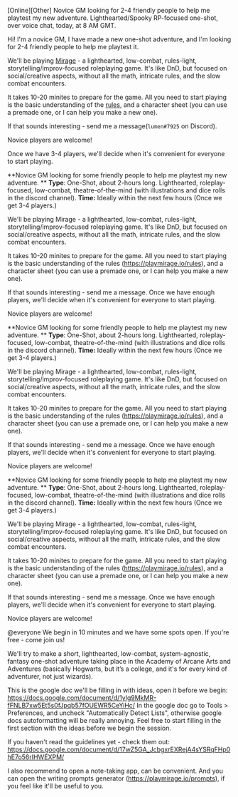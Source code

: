 [Online][Other] Novice GM looking for 2-4 friendly people to help me playtest my new adventure. Lighthearted/Spooky RP-focused one-shot, over voice chat, today, at 8 AM GMT.

Hi! I'm a novice GM, I have made a new one-shot adventure, and I'm looking for 2-4 friendly people to help me playtest it.

We'll be playing [Mirage](https://playmirage.io) - a lighthearted, low-combat, rules-light, storytelling/improv-focused roleplaying game. It's like DnD, but focused on social/creative aspects, without all the math, intricate rules, and the slow combat encounters.

It takes 10-20 minites to prepare for the game. All you need to start playing is the basic understanding of the [rules](https://playmirage.io/rules), and a character sheet (you can use a premade one, or I can help you make a new one).

If that sounds interesting - send me a message(`lumen#7925` on Discord).

Novice players are welcome!




Once we have 3-4 players, we'll decide when it's convenient for everyone to start playing.







**Novice GM looking for some friendly people to help me playtest my new adventure. **
**Type**:  One-Shot, about 2-hours long. Lighthearted, roleplay-focused, low-combat, theatre-of-the-mind (with illustrations and dice rolls in the discord channel).
**Time:** Ideally within the next few hours (Once we get 3-4 players.) 

We'll be playing Mirage - a lighthearted, low-combat, rules-light, storytelling/improv-focused roleplaying game. It's like DnD, but focused on social/creative aspects, without all the math, intricate rules, and the slow combat encounters.

It takes 10-20 minites to prepare for the game. All you need to start playing is the basic understanding of the rules (https://playmirage.io/rules), and a character sheet (you can use a premade one, or I can help you make a new one).

If that sounds interesting - send me a message. Once we have enough players, we'll decide when it's convenient for everyone to start playing.

Novice players are welcome!







**Novice GM looking for some friendly people to help me playtest my new adventure. **
**Type**:  One-Shot, about 2-hours long. Lighthearted, roleplay-focused, low-combat, theatre-of-the-mind (with illustrations and dice rolls in the discord channel).
**Time:** Ideally within the next few hours (Once we get 3-4 players.) 

We'll be playing Mirage - a lighthearted, low-combat, rules-light, storytelling/improv-focused roleplaying game. It's like DnD, but focused on social/creative aspects, without all the math, intricate rules, and the slow combat encounters.

It takes 10-20 minites to prepare for the game. All you need to start playing is the basic understanding of the rules (https://playmirage.io/rules), and a character sheet (you can use a premade one, or I can help you make a new one).

If that sounds interesting - send me a message. Once we have enough players, we'll decide when it's convenient for everyone to start playing.

Novice players are welcome!



**Novice GM looking for some friendly people to help me playtest my new adventure. **
**Type**:  One-Shot, about 2-hours long. Lighthearted, roleplay-focused, low-combat, theatre-of-the-mind (with illustrations and dice rolls in the discord channel).
**Time:** Ideally within the next few hours (Once we get 3-4 players.) 

We'll be playing Mirage - a lighthearted, low-combat, rules-light, storytelling/improv-focused roleplaying game. It's like DnD, but focused on social/creative aspects, without all the math, intricate rules, and the slow combat encounters.

It takes 10-20 minites to prepare for the game. All you need to start playing is the basic understanding of the rules (https://playmirage.io/rules), and a character sheet (you can use a premade one, or I can help you make a new one).

If that sounds interesting - send me a message. Once we have enough players, we'll decide when it's convenient for everyone to start playing.

Novice players are welcome!




@everyone We begin in 10 minutes and we have some spots open. If you're free - come join us!

We'll try to make a short, lighthearted, low-combat, system-agnostic, fantasy one-shot adventure taking place in the Academy of Arcane Arts and Adventures (basically Hogwarts, but it’s a college, and it's for every kind of adventurer, not just wizards).

This is the google doc we'll be filling in with ideas, open it before we begin:
https://docs.google.com/document/d/1ylg9MkMR-fFNLB7xw5Et5s0fJpqb57fOUEWR5CeYiHc/
In the google doc go to Tools > Preferences, and uncheck "Automatically Detect Lists", otherwise google docs autoformatting will be really annoying. 
Feel free to start filling in the first section with the ideas before we begin the session.

If you haven't read the guidelines yet - check them out:
https://docs.google.com/document/d/17wZ5GA_JcbgxrEXRejA4sYSRqFHp0hE7o56rIHWEXPM/

I also recommend to open a note-taking app, can be convenient. And you can open the writing prompts generator (https://playmirage.io/prompts), if you feel like it'll be useful to you.
